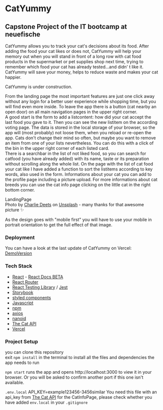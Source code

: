 # CatYummy

## Capstone Project of the IT bootcamp at neuefische

CatYummy allows you to track your cat's decisions about its food. After adding the food your cat likes or does not, CatYummy will help your memory out when you will stand in front of a long row with cat food products in the supermarket or pet supplies shop next time, trying to remember which food your cat has already tested...and didn' t like it. CatYummy will save your money, helps to reduce waste and makes your cat happier.

CatYummy is under construction.

From the landing page the most important features are just one click away without any login for a better user experience while shopping time, but you will find even more inside. To leave the app there is a button (cat nearby an open door) on all main navigation pages in the upper right corner.  
A good start is the form to add a listcontent: how did your cat accept the last food you gave to it. Then you can see the new listitem on the according voting page. The data is stored in the local storage of your browser, so the app will (most probably) not loose them, when you reload or re-open the app. Cats don't change their mind so often, but maybe you want to remove an item from one of your lists nevertheless. You can do this with a click of the bin in the upper right corner of each listed card.  
There is a searchbar in the list of not liked food, so you can search for catfood (you have already added) with its name, taste or its preparation without scrolling along the whole list. On the page with the list of cat food your cat like I have added a function to sort the listitems according to key words, also used in the form.
Informations about your cat you can add to the profile page including a picture upload. For more informations about cat breeds you can use the cat info page clicking on the little cat in the right bottom corner.

LandingPage  
Photo by [Charlie Deets](https://unsplash.com/@charliedeets?utm_source=unsplash&utm_medium=referral&utm_content=creditCopyText) on [Unsplash](https://unsplash.com/@charliedeets?utm_source=unsplash&utm_medium=referral&utm_content=creditCopyText) - many thanks for that awesome picture :sparkles:

As the design goes with "mobile first" you will have to use your mobile in portrait orientation to get the full effect of that image.

### Deployment

You can have a look at the last update of CatYummy on Vercel: [DemoVersion](https://capstone-project-catyummy.vercel.app/)

### Tech Stack

- [React](https://reactjs.org/) - [React Docs BETA](https://beta.reactjs.org/)
- [React Router](https://reactrouter.com/)
- [React Testing Library](https://testing-library.com/docs/react-testing-library/intro/) / [Jest](https://jestjs.io/)
- [Storybook](https://storybook.js.org/)
- [styled components](https://styled-components.com/)
- [Javascript](https://developer.mozilla.org/en-US/docs/Web/JavaScript#tutorials)
- [npm](https://www.npmjs.com/package/npm)
- [axios](https://axios-http.com/)
- [nanoid](https://www.npmjs.com/package/nanoid)
- [The Cat API](https://thecatapi.com/)
- [Vercel](https://vercel.com)

### Project Setup

you can clone this repository  
exit `npm install` in the terminal to install all the files and dependencies the app needs to run

`npm start` runs the app and opens http://localhost:3000 to view it in your browser. Or you will be asked to confirm another port if this one isn't available.

`.env.local` API_KEY=example123456-3456similar You need this file with an api_key from [The Cat API](https://thecatapi.com/) for the CatInfoPage, please check whether you have added `env.local` in your `.gitignore`
